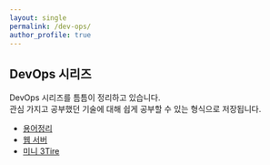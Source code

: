 ```yaml
---
layout: single
permalink: /dev-ops/
author_profile: true
---
```


## DevOps 시리즈
DevOps 시리즈를 틈틈이 정리하고 있습니다.  
관심 가지고 공부했던 기술에 대해 쉽게 공부할 수 있는 형식으로 저장됩니다.

- [용어정리](/devops/devops_1)
- [웹 서버](/devops/devops_2)
- [미니 3Tire](/devops/devops_3)
